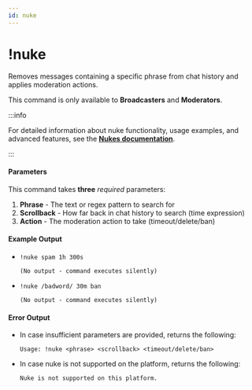 ```yaml
---
id: nuke
---
```


# !nuke

Removes messages containing a specific phrase from chat history and applies moderation actions.

This command is only available to **Broadcasters** and **Moderators**.

:::info

For detailed information about nuke functionality, usage examples, and advanced features, see the [**Nukes documentation**](/docs/nukes/usage).

:::

#### Parameters

This command takes **three** *required* parameters:
1. **Phrase** - The text or regex pattern to search for
2. **Scrollback** - How far back in chat history to search (time expression)
3. **Action** - The moderation action to take (timeout/delete/ban)

#### Example Output

* `!nuke spam 1h 300s`

    ```
    (No output - command executes silently)
    ```

* `!nuke /badword/ 30m ban`

    ```
    (No output - command executes silently)
    ```

#### Error Output

* In case insufficient parameters are provided, returns the following:

    ```
    Usage: !nuke <phrase> <scrollback> <timeout/delete/ban>
    ```

* In case nuke is not supported on the platform, returns the following:

    ```
    Nuke is not supported on this platform.
    ```
